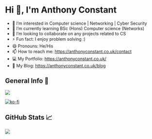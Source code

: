 <h1> Hi 👋, I'm Anthony Constant </h1>



- 👀 I’m interested in Computer science | Networking | Cyber Security
- 🌱 I’m currently learning BSc (Hons) Computer science (Networks)
- 💞️ I’m looking to collaborate on any projects related to CS
- ⚡ Fun fact: I enjoy problem solving :) 
- 😄 Pronouns: He/His
- 📫 How to reach me: https://anthonyconstant.co.uk/contact
- 💻 My Portfolio: https://anthonyconstant.co.uk/
- 🍟 My Blog: https://anthonyconstant.co.uk/blog


<h2>General Info 💬</h2>

![](https://komarev.com/ghpvc/?username=your-github-PlugAC&color=brightgreen)

[![ko-fi](https://ko-fi.com/img/githubbutton_sm.svg)](https://ko-fi.com/W7W144CAO)

<h2>GitHub Stats 📈</h2>
<img src = "https://github-readme-stats.vercel.app/api?username=PlugAC&&show_icons=true&title_color=ffffff&icon_color=bb2acf&text_color=daf7dc&bg_color=151515">
<!-- Please don't remove this: Grab your social icons from https://github.com/carlsednaoui/gitsocial -->

<!-- display the social media buttons in your README -->

